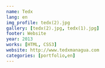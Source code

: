 ```yaml
---
name: Tedx
lang: en
img_profile: tedx(2).jpg
gallery: [tedx(2).jpg, tedx(1).jpg]
footer: Website
year: 2013
works: [HTML, CSS3]
website: http://www.tedxmanagua.com
categories: [portfolio,en]
---
```

